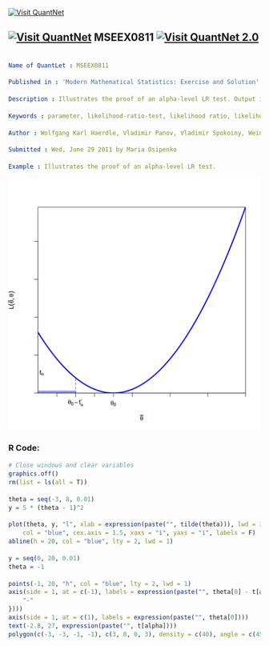 
[<img src="https://github.com/QuantLet/Styleguide-and-FAQ/blob/master/pictures/banner.png" width="888" alt="Visit QuantNet">](http://quantlet.de/)

## [<img src="https://github.com/QuantLet/Styleguide-and-FAQ/blob/master/pictures/qloqo.png" alt="Visit QuantNet">](http://quantlet.de/) **MSEEX0811** [<img src="https://github.com/QuantLet/Styleguide-and-FAQ/blob/master/pictures/QN2.png" width="60" alt="Visit QuantNet 2.0">](http://quantlet.de/)

```yaml

Name of QuantLet : MSEEX0811

Published in : 'Modern Mathematical Statistics: Exercise and Solution'

Description : Illustrates the proof of an alpha-level LR test. Output is a plot.

Keywords : parameter, likelihood-ratio-test, likelihood ratio, likelihood, testing, test, plot

Author : Wolfgang Karl Haerdle, Vladimir Panov, Vladimir Spokoiny, Weining Wang

Submitted : Wed, June 29 2011 by Maria Osipenko

Example : Illustrates the proof of an alpha-level LR test.

```

![Picture1](MSEEX0811.png)


### R Code:
```r
# Close windows and clear variables
graphics.off()
rm(list = ls(all = T))

theta = seq(-3, 8, 0.01)
y = 5 * (theta - 1)^2

plot(theta, y, "l", xlab = expression(paste("", tilde(theta))), lwd = 3, ylab = expression(paste("", L(tilde(theta), theta))), 
    col = "blue", cex.axis = 1.5, xaxs = "i", yaxs = "i", labels = F)
abline(h = 20, col = "blue", lty = 2, lwd = 1)

y = seq(0, 20, 0.01)
theta = -1

points(-1, 20, "h", col = "blue", lty = 2, lwd = 1)
axis(side = 1, at = c(-1), labels = expression(paste("", theta[0] - t[alpha]^{
    "-"
})))
axis(side = 1, at = c(1), labels = expression(paste("", theta[0])))
text(-2.8, 27, expression(paste("", t[alpha])))
polygon(c(-3, -3, -1, -1), c(3, 0, 0, 3), density = c(40), angle = c(45), border = NA, col = "blue") 

```
